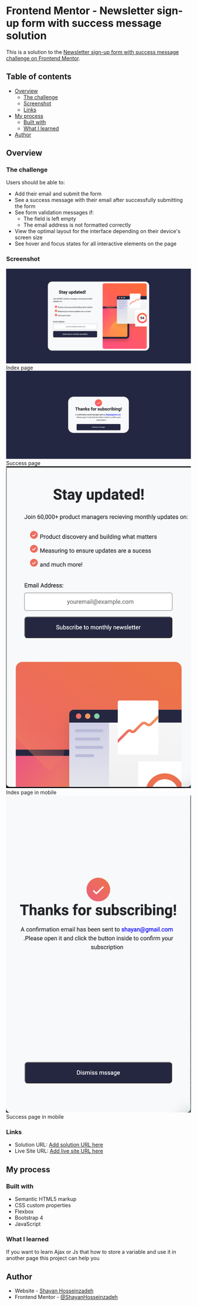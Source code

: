 # Frontend Mentor - Newsletter sign-up form with success message solution

This is a solution to the [Newsletter sign-up form with success message challenge on Frontend Mentor](https://www.frontendmentor.io/challenges/newsletter-signup-form-with-success-message-3FC1AZbNrv). 

## Table of contents

- [Overview](#overview)
  - [The challenge](#the-challenge)
  - [Screenshot](#screenshot)
  - [Links](#links)
- [My process](#my-process)
  - [Built with](#built-with)
  - [What I learned](#what-i-learned)
- [Author](#author)


## Overview

### The challenge

Users should be able to:

- Add their email and submit the form
- See a success message with their email after successfully submitting the form
- See form validation messages if:
  - The field is left empty
  - The email address is not formatted correctly
- View the optimal layout for the interface depending on their device's screen size
- See hover and focus states for all interactive elements on the page

### Screenshot
![](./design/index.png)
Index page
![](./design/success.png)
Success page
![](./design/index-mobile.png)
Index page in mobile
![](./design/mobile-success.png)
Success page in mobile

### Links

- Solution URL: [Add solution URL here](https://www.frontendmentor.io/solutions/designed-front-with-css-and-bootstrap-5U5fga1hE3)
- Live Site URL: [Add live site URL here](https://newsletter-sign-up-with-success-message-main-amber.vercel.app/)

## My process

### Built with

- Semantic HTML5 markup
- CSS custom properties
- Flexbox
- Bootstrap 4 
- JavaScript



### What I learned
If you want to learn Ajax or Js that how to store a variable and use it in another page this project can help you 


## Author

- Website - [Shayan Hosseinzadeh](https://www.shayandev.ir)
- Frontend Mentor - [@ShayanHosseinzadeh](https://www.frontendmentor.io/profile/ShayanHosseinzadeh)

